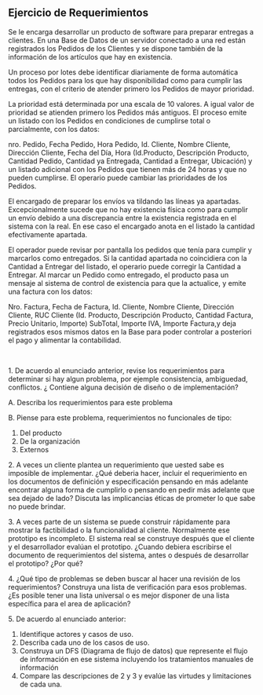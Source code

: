<h2>Ejercicio de Requerimientos</h2>
<p>Se le encarga desarrollar un producto de software para preparar entregas a clientes.
En una Base de Datos de un servidor conectado a una red están registrados los Pedidos de los Clientes y se
dispone también de la información de los artículos que hay en existencia.</p>

<p>Un proceso por lotes debe identificar diariamente de forma automática todos los Pedidos para los que hay
disponibilidad como para cumplir las entregas, con el criterio de atender primero los Pedidos de mayor prioridad.</p>

<p>La prioridad está determinada por una escala de 10 valores. A igual valor de prioridad se atienden primero los
Pedidos más antiguos. El proceso emite un listado con los Pedidos en condiciones de cumplirse total o
parcialmente, con los datos:</p>

<p>nro. Pedido, Fecha Pedido, Hora Pedido, Id. Cliente, Nombre Cliente, Dirección Cliente, Fecha del Día, Hora
(Id.Producto, Descripción Producto, Cantidad Pedido, Cantidad ya Entregada, Cantidad a Entregar, Ubicación)
y un listado adicional con los Pedidos que tienen más de 24 horas y que no pueden cumplirse. El operario
puede cambiar las prioridades de los Pedidos.</p>

<p>El encargado de preparar los envíos va tildando las líneas ya apartadas. Excepcionalmente sucede que no hay
existencia física como para cumplir un envío debido a una discrepancia entre la existencia registrada en el
sistema con la real. En ese caso el encargado anota en el listado la cantidad efectivamente apartada.</p>
<p>El operador puede revisar por pantalla los pedidos que tenía para cumplir y marcarlos como entregados.
Si la cantidad apartada no coincidiera con la Cantidad a Entregar del listado, el operario puede corregir la
Cantidad a Entregar. Al marcar un Pedido como entregado, el producto pasa un mensaje al sistema de control
de existencia para que la actualice, y emite una factura con los datos:</p>
<p>Nro. Factura, Fecha de Factura, Id. Cliente, Nombre Cliente, Dirección Cliente, RUC Cliente
(Id. Producto, Descripción Producto, Cantidad Factura, Precio Unitario, Importe) SubTotal, Importe IVA, Importe
Factura,y deja registrados esos mismos datos en la Base para poder controlar a posteriori el pago y alimentar la
contabilidad.</p>

<br>
<p>1. De acuerdo al enunciado anterior, revise los requerimientos para determinar si hay algun problema, por ejemple consistencia, ambiguedad, conflictos. ¿
Contiene alguna decisión de diseño o de implementación?</p>
<p>A. Describa los requerimientos para este problema</p>
<p>B. Piense para este problema, requerimientos no funcionales de tipo:
<ol>
<li>Del producto</li>
<li>De la organización</li>
<li>Externos</li>
</ol>
</p>

<p>2. A veces un cliente plantea un requerimiento que uested sabe es imposible de implementar. ¿Qué deberia hacer, incluir el requerimiento en los documentos de definición y especificación pensando
en más adelante encontrar alguna forma de cumplirlo o pensando en pedir más adelante que sea dejado de lado? Discuta las implicancias éticas de prometer lo que sabe no puede brindar.</p>
<p>3. A veces parte de un sistema se puede construir rápidamente para mostrar la factibilidad o la funcionalidad al cliente. Normalmente ese prototipo es incompleto. El sistema real se construye después que el cliente y el desarrollador
evalúan el prototipo. ¿Cuando debiera escribirse el documento de requerimientos del sistema, antes o después de desarrollar el prototipo? ¿Por qué?</p>
<p>4. ¿Qué tipo de problemas se deben buscar al hacer una revisión de los requerimientos? Construya una lista de verificación para esos problemas. ¿Es posible tener una lista universal o es mejor disponer de una lista específica para el area de aplicación?<p/>

<p>5. De acuerdo al enunciado anterior:
<ol>
<li>Identifique actores y casos de uso.</li>
<li>Describa cada uno de los casos de uso.</li>
<li>Construya un DFS (Diagrama de flujo de datos) que represente el flujo de información en ese sistema incluyendo los tratamientos manuales de información</li>
<li>Compare las descripciones de 2 y 3 y evalúe las virtudes y limitaciones de cada una.</li>
</ol>
</p>
</p>
